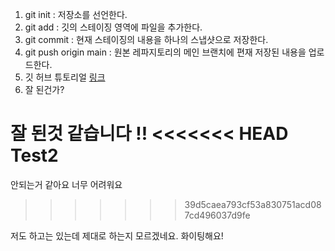 1. git init : 저장소를 선언한다.
2. git add : 깃의 스테이징 영역에 파일을 추가한다.
3. git commit : 현재 스테이징의 내용을 하나의 스냅샷으로 저장한다.
4. git push origin main : 원본 레파지토리의 메인 브랜치에 편재 저장된 내용을 업로드한다.
5. 깃 허브 튜토리얼 [링크](https://github.com/KennethanCeyer/tutorial-git)
6. 잘 된건가?

잘 된것 같습니다 !!
<<<<<<< HEAD
Test2
=======

안되는거 같아요 너무 어려워요
>>>>>>> 39d5caea793cf53a830751acd087cd496037d9fe

저도 하고는 있는데 제대로 하는지 모르겠네요. 화이팅해요!
